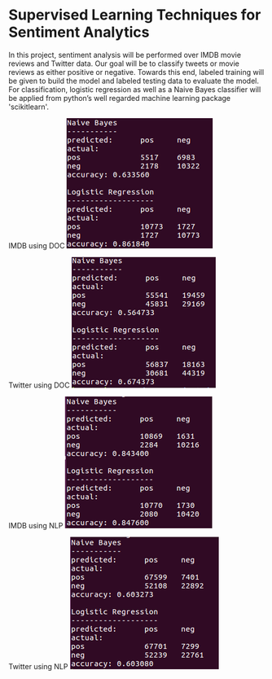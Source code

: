 # Supervised Learning Techniques for Sentiment Analytics

In this project, sentiment analysis will be performed over IMDB movie reviews and Twitter data. Our goal will be to classify tweets or movie reviews as either positive or negative. Towards this end, labeled training will be given to build the model and labeled testing data to evaluate the model. For classification, logistic regression as well as a Naive Bayes classifier will be applied from python’s well regarded machine learning package 'scikitlearn'.

IMDB using DOC
![GitHub Logo](DOC1.PNG)

Twitter using DOC
![GitHub Logo](DOC2.PNG)

IMDB using NLP
![GitHub Logo](NLP1.PNG)

Twitter using NLP
![GitHub Logo](NLP2.PNG)
